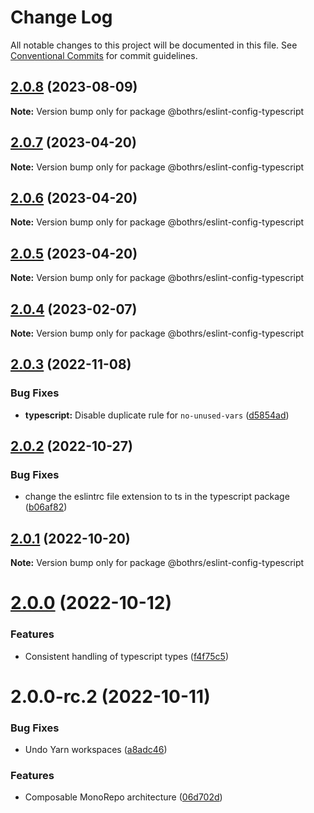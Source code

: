# Change Log

All notable changes to this project will be documented in this file.
See [Conventional Commits](https://conventionalcommits.org) for commit guidelines.

## [2.0.8](https://github.com/bothrs/eslint-config/compare/@bothrs/eslint-config-typescript@2.0.7...@bothrs/eslint-config-typescript@2.0.8) (2023-08-09)

**Note:** Version bump only for package @bothrs/eslint-config-typescript

## [2.0.7](https://github.com/bothrs/eslint-config/compare/@bothrs/eslint-config-typescript@2.0.6...@bothrs/eslint-config-typescript@2.0.7) (2023-04-20)

**Note:** Version bump only for package @bothrs/eslint-config-typescript

## [2.0.6](https://github.com/bothrs/eslint-config/compare/@bothrs/eslint-config-typescript@2.0.5...@bothrs/eslint-config-typescript@2.0.6) (2023-04-20)

**Note:** Version bump only for package @bothrs/eslint-config-typescript

## [2.0.5](https://github.com/bothrs/eslint-config/compare/@bothrs/eslint-config-typescript@2.0.4...@bothrs/eslint-config-typescript@2.0.5) (2023-04-20)

**Note:** Version bump only for package @bothrs/eslint-config-typescript

## [2.0.4](https://github.com/bothrs/eslint-config/compare/@bothrs/eslint-config-typescript@2.0.3...@bothrs/eslint-config-typescript@2.0.4) (2023-02-07)

**Note:** Version bump only for package @bothrs/eslint-config-typescript

## [2.0.3](https://github.com/bothrs/eslint-config/compare/@bothrs/eslint-config-typescript@2.0.2...@bothrs/eslint-config-typescript@2.0.3) (2022-11-08)

### Bug Fixes

- **typescript:** Disable duplicate rule for `no-unused-vars` ([d5854ad](https://github.com/bothrs/eslint-config/commit/d5854adb62e5890e6b6426c5523e16f207768911))

## [2.0.2](https://github.com/bothrs/eslint-config/compare/@bothrs/eslint-config-typescript@2.0.1...@bothrs/eslint-config-typescript@2.0.2) (2022-10-27)

### Bug Fixes

- change the eslintrc file extension to ts in the typescript package ([b06af82](https://github.com/bothrs/eslint-config/commit/b06af823521c8ef7e63d3d89564505abb438cd07))

## [2.0.1](https://github.com/bothrs/eslint-config/compare/@bothrs/eslint-config-typescript@2.0.0...@bothrs/eslint-config-typescript@2.0.1) (2022-10-20)

**Note:** Version bump only for package @bothrs/eslint-config-typescript

# [2.0.0](https://github.com/bothrs/eslint-config/compare/@bothrs/eslint-config-typescript@2.0.0-rc.2...@bothrs/eslint-config-typescript@2.0.0) (2022-10-12)

### Features

- Consistent handling of typescript types ([f4f75c5](https://github.com/bothrs/eslint-config/commit/f4f75c5e787e4122251cde6e3feea12ee057eb4f))

# 2.0.0-rc.2 (2022-10-11)

### Bug Fixes

- Undo Yarn workspaces ([a8adc46](https://github.com/bothrs/eslint-config/commit/a8adc460d3034d9240300880e44ba39d97d95c32))

### Features

- Composable MonoRepo architecture ([06d702d](https://github.com/bothrs/eslint-config/commit/06d702d2fe6286b4d01aaabdb404c95ee74f801e))
